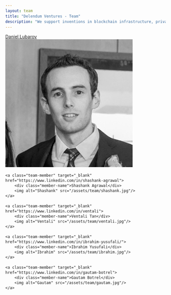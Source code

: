 ```yaml
---
layout: team
title: "Delendum Ventures - Team"
description: "We support inventions in blockchain infrastructure, private computing, and zero-knowledge proof applications"
---
```


<div class="team">
    <a class="team-member" target="_blank" href="https://www.linkedin.com/in/dlubarov">
        <div class="member-name">Daniel Lubarov</div>
        <img alt="Daniel" src="/assets/team/daniel.jpg"/>
    </a>

    <a class="team-member" target="_blank" href="https://www.linkedin.com/in/shashank-agrawal">
        <div class="member-name">Shashank Agrawal</div>
        <img alt="Shashank" src="/assets/team/shashank.jpg"/>
    </a>
    
    <a class="team-member" target="_blank" href="https://www.linkedin.com/in/ventali">
        <div class="member-name">Ventali Tan</div>
        <img alt="Ventali" src="/assets/team/ventali.jpg"/>
    </a>

    <a class="team-member" target="_blank" href="https://www.linkedin.com/in/ibrahim-yusufali/">
        <div class="member-name">Ibrahim Yusufali</div>
        <img alt="Ibrahim" src="/assets/team/ibrahim.jpg"/>
    </a>

    <a class="team-member" target="_blank" href="https://www.linkedin.com/in/gautam-botrel">
        <div class="member-name">Gautam Botrel</div>
        <img alt="Gautam" src="/assets/team/gautam.jpg"/>
    </a>
    

</div>
